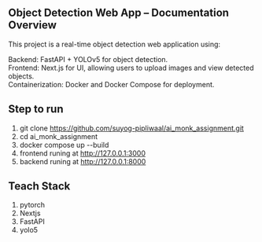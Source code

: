 ## Object Detection Web App – Documentation Overview
This project is a real-time object detection web application using:

Backend: FastAPI + YOLOv5 for object detection.<br/>
Frontend: Next.js for UI, allowing users to upload images and view detected objects.<br/>
Containerization: Docker and Docker Compose for deployment.<br/>


## Step to run
1. git clone https://github.com/suyog-pipliwaal/ai_monk_assignment.git
2. cd ai_monk_assignment
3. docker compose up --build
4. frontend runing at http://127.0.0.1:3000
5. backend runing at http://127.0.0.1:8000


## Teach Stack
1. pytorch
2. Nextjs
3. FastAPI
4. yolo5
